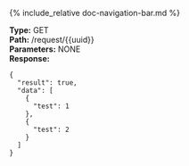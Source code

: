 {% include_relative doc-navigation-bar.md %}

**Type:** GET<br>
**Path:** /request/\{\{uuid\}\}<br>
**Parameters:** NONE<br>
**Response:**<br>
```shell
{
  "result": true,
  "data": [
    {
      "test": 1
    },
    {
      "test": 2
    }
  ]
}
```
